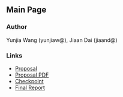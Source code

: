 ## Main Page

### Author

Yunjia Wang (yunjiaw@), Jiaan Dai (jiaand@)

### Links

* [Proposal](https://flowersh0026.github.io/618-final/proposal.html)
* [Proposal PDF](https://flowersh0026.github.io/618-final/doc/proposal.pdf)
* [Checkpoint](https://flowersh0026.github.io/618-final/pages/checkpoint.md)
* [Final Report](https://flowersh0026.github.io/618-final/pages/final.md)